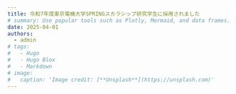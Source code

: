 ```yaml
---
title: 令和7年度東京電機大学SPRINGスカラシップ研究学生に採用されました
# summary: Use popular tools such as Plotly, Mermaid, and data frames.
date: 2025-04-01
authors:
  - admin
# tags:
#   - Hugo
#   - Hugo Blox
#   - Markdown
# image:
#   caption: 'Image credit: [**Unsplash**](https://unsplash.com)'
---
```

